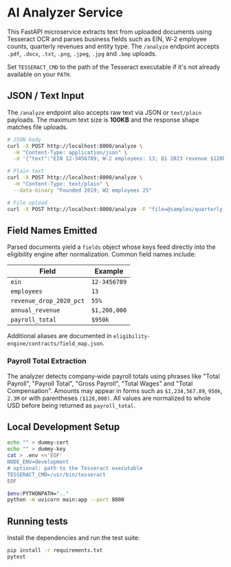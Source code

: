 # AI Analyzer Service

This FastAPI microservice extracts text from uploaded documents using Tesseract OCR
and parses business fields such as EIN, W‑2 employee counts, quarterly revenues and
entity type. The `/analyze` endpoint accepts `.pdf`, `.docx`, `.txt`, `.png`, `.jpeg`,
`.jpg` and `.bmp` uploads.

Set `TESSERACT_CMD` to the path of the Tesseract executable if it's not
already available on your `PATH`.

## JSON / Text Input

The `/analyze` endpoint also accepts raw text via JSON or `text/plain` payloads.
The maximum text size is **100KB** and the response shape matches file uploads.

```bash
# JSON body
curl -X POST http://localhost:8000/analyze \
  -H "Content-Type: application/json" \
  -d '{"text":"EIN 12-3456789; W-2 employees: 13; Q1 2023 revenue $120k; LLC"}'

# Plain text
curl -X POST http://localhost:8000/analyze \
  -H "Content-Type: text/plain" \
  --data-binary "Founded 2019; W2 employees 25"

# File upload
curl -X POST http://localhost:8000/analyze -F "file=@samples/quarterly_report.pdf"
```

## Field Names Emitted

Parsed documents yield a `fields` object whose keys feed directly into the
eligibility engine after normalization. Common field names include:

| Field | Example |
| ----- | ------- |
| `ein` | `12-3456789` |
| `employees` | `13` |
| `revenue_drop_2020_pct` | `55%` |
| `annual_revenue` | `$1,200,000` |
| `payroll_total` | `$950k` |

Additional aliases are documented in
`eligibility-engine/contracts/field_map.json`.

### Payroll Total Extraction

The analyzer detects company‑wide payroll totals using phrases like "Total Payroll",
"Payroll Total", "Gross Payroll", "Total Wages" and "Total Compensation". Amounts
may appear in forms such as `$1,234,567.89`, `950k`, `2.3M` or with parentheses
`($120,000)`. All values are normalized to whole USD before being returned as
`payroll_total`.

## Local Development Setup

```bash
echo "" > dummy-cert
echo "" > dummy-key
cat > .env <<'EOF'
NODE_ENV=development
# optional: path to the Tesseract executable
TESSERACT_CMD=/usr/bin/tesseract
EOF

$env:PYTHONPATH=".."
python -m uvicorn main:app --port 8000
```

## Running tests

Install the dependencies and run the test suite:

```bash
pip install -r requirements.txt
pytest
```
